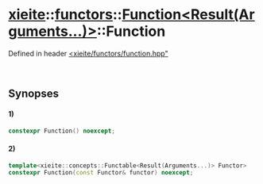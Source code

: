 # [xieite](../../../../../../xieite.md)\:\:[functors](../../../../../../functors.md)\:\:[Function<Result(Arguments...)>](../../../../function.md)\:\:Function
Defined in header [<xieite/functors/function.hpp"](../../../../../../../include/xieite/functors/function.hpp)

&nbsp;

## Synopses
#### 1)
```cpp
constexpr Function() noexcept;
```
#### 2)
```cpp
template<xieite::concepts::Functable<Result(Arguments...)> Functor>
constexpr Function(const Functor& functor) noexcept;
```
